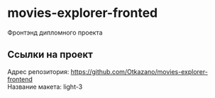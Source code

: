# movies-explorer-fronted
Фронтэнд дипломного проекта 

## Ссылки на проект
Адрес репозитория: https://github.com/Otkazano/movies-explorer-frontend  
Название макета: light-3
